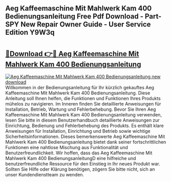 ## Aeg Kaffeemaschine Mit Mahlwerk Kam 400 Bedienungsanleitung Free Pdf Download - Part-SPY New Repair Owner Guide - User Service Edition Y9W3q

# <h2><a href="http://df3dqkt.blite.top/?on=Aeg+Kaffeemaschine+Mit+Mahlwerk+Kam+400+Bedienungsanleitung">🔗Download 👉🔴 Aeg Kaffeemaschine Mit Mahlwerk Kam 400 Bedienungsanleitung</a></h2>

[![Aeg Kaffeemaschine Mit Mahlwerk Kam 400 Bedienungsanleitung new download](https://i.imgur.com/lujVjoI.png)](http://df3dqkt.blite.top/?on=Aeg+Kaffeemaschine+Mit+Mahlwerk+Kam+400+Bedienungsanleitung)
Willkommen in der Bedienungsanleitung für Ihr kürzlich gekauftes Aeg Kaffeemaschine Mit Mahlwerk Kam 400 Bedienungsanleitung. Diese Anleitung soll Ihnen helfen, die Funktionen und Funktionen Ihres Produkts mühelos zu navigieren. Im Inneren finden Sie detaillierte Anweisungen für Installation, Betrieb, Wartung und Fehlerbehebung. Bevor Sie Ihren Aeg Kaffeemaschine Mit Mahlwerk Kam 400 Bedienungsanleitung verwenden, lesen Sie bitte in diesem Benutzerhandbuch detaillierte Anweisungen zur Einrichtung, Bedienung und Fehlerbehebung des Produkts. Es enthält klare Anweisungen für Installation, Einrichtung und Betrieb sowie wichtige Sicherheitsinformationen. Dieses bemerkenswerte Aeg Kaffeemaschine Mit Mahlwerk Kam 400 Bedienungsanleitung bietet dank seiner fortschrittlichen Funktionen eine nahtlose Mischung aus Funktionalität und Benutzerfreundlichkeit. Wir hoffen, dass das Aeg Kaffeemaschine Mit Mahlwerk Kam 400 BedienungsanleitungD eine hilfreiche und benutzerfreundliche Ressource für den Einstieg in Ihr neues Produkt war. Sollten Sie Hilfe oder Klärung benötigen, zögern Sie bitte nicht, sich an unser Kundendienstteam zu wenden.

